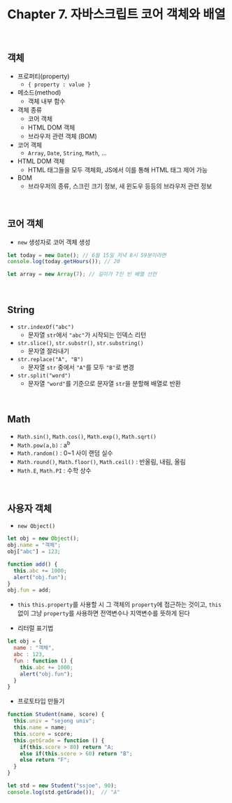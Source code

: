 # Chapter 7. 자바스크립트 코어 객체와 배열

<br>

## 객체
- 프로퍼티(property)
  + `{ property : value }`
- 메소드(method)
  + 객체 내부 함수
- 객체 종류
  + 코어 객체
  + HTML DOM 객체
  + 브라우저 관련 객체 (BOM)
- 코어 객체
  + `Array`, `Date`, `String`, `Math`, ...
- HTML DOM 객체
  + HTML 태그들을 모두 객체화, JS에서 이를 통해 HTML 태그 제어 가능
- BOM
  + 브라우저의 종류, 스크린 크기 정보, 새 윈도우 등등의 브라우저 관련 정보

<br>

## 코어 객체
- `new` 생성자로 코어 객체 생성
```javascript
let today = new Date(); // 6월 15일 저녁 8시 59분이라면
console.log(today.getHours()); // 20

let array = new Array(7); // 길이가 7인 빈 배열 선언
```

<br>

## String
- `str.indexOf("abc")`
  + 문자열 `str`에서 `"abc"`가 시작되는 인덱스 리턴
- `str.slice()`, `str.substr()`, `str.substring()`
  + 문자열 잘라내기
- `str.replace("A", "B")`
  + 문자열 `str` 중에서 `"A"`를 모두 `"B"`로 변경
- `str.split("word")`
  + 문자열 `"word"`를 기준으로 문자열 `str`을 분할해 배열로 반환

<br>

## Math
- `Math.sin()`, `Math.cos()`, `Math.exp()`, `Math.sqrt()`
- `Math.pow(a,b)` : a<sup>b</sup>
- `Math.random()` : 0~1 사이 랜덤 실수
- `Math.round()`, `Math.floor()`, `Math.ceil()` : 반올림, 내림, 올림
- `Math.E`, `Math.PI` : 수학 상수

<br>

## 사용자 객체
- `new Object()`
```javascript
let obj = new Object();
obj.name = "객체";
obj["abc"] = 123;

function add() {
  this.abc += 1000;
  alert("obj.fun");
}
obj.fun = add;
```

- `this`
`this.property`를 사용할 시 그 객체의 `property`에 접근하는 것이고, `this` 없이 그냥 `property`를 사용하면 전역변수나 지역변수를 뜻하게 된다

- 리터럴 표기법
```javascript
let obj = {
  name : "객체",
  abc : 123,
  fun : function () {
    this.abc += 1000;
    alert("obj.fun");
  }
}
```

- 프로토타입 만들기
```javascript
function Student(name, score) {
  this.univ = "sejong univ";
  this.name = name;
  this.score = score;
  this.getGrade = function () {
    if(this.score > 80) return "A;
    else if(this.score > 60) return "B";
    else return "F";
  }
}

let std = new Student("ssjoe", 90);
console.log(std.getGrade());  // "A"
```
